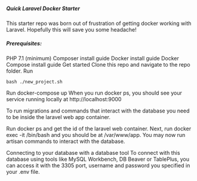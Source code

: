##### Quick Laravel Docker Starter
This starter repo was born out of frustration of getting docker working with Laravel. Hopefully this will save you some headache!

##### Prerequisites:

PHP 7.1 (minimum)
Composer install guide
Docker install guide
Docker Compose install guide
Get started
Clone this repo and navigate to the repo folder. Run 
```
bash ./new_project.sh
```
Run docker-compose up
When you run docker ps, you should see your service running locally at http://localhost:9000

To run migrations and commands that interact with the database you need to be inside the laravel web app container.

Run docker ps and get the id of the laravel web container. Next, run docker exec -it <container-id> /bin/bash and you should be at /var/www/app. You may now run artisan commands to interact with the database.

Connecting to your database with a database tool
To connect with this database using tools like MySQL Workbench, DB Beaver or TablePlus, you can access it with the 3305 port, username and password you specified in your .env file.
